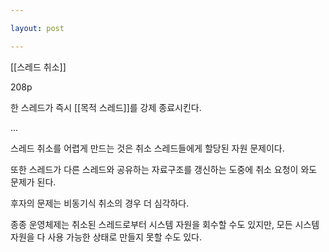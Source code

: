 ```yaml
---

layout: post

---
```


[[스레드 취소]]

208p

한 스레드가 즉시 [[목적 스레드]]를 강제 종료시킨다.

...

스레드 취소를 어렵게 만드는 것은 취소 스레드들에게 할당된 자원 문제이다.

또한 스레드가 다른 스레드와 공유하는 자료구조를 갱신하는 도중에 취소 요청이 와도 문제가 된다.

후자의 문제는 비동기식 취소의 경우 더 심각하다.

종종 운영체제는 취소된 스레드로부터 시스템 자원을 회수할 수도 있지만, 모든 시스템 자원을 다 사용 가능한 상태로 만들지 못할 수도 있다.